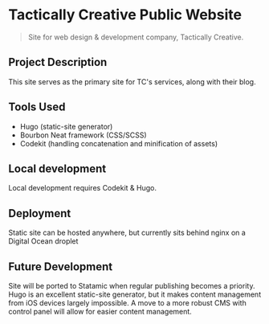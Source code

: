 # Tactically Creative Public Website
> Site for web design & development company, Tactically Creative.

## Project Description
This site serves as the primary site for TC's services, along with their blog.

## Tools Used
- Hugo (static-site generator)
- Bourbon Neat framework (CSS/SCSS)
- Codekit (handling concatenation and minification of assets)

## Local development
Local development requires Codekit & Hugo.

## Deployment
Static site can be hosted anywhere, but currently sits behind nginx on a Digital Ocean droplet

## Future Development
Site will be ported to Statamic when regular publishing becomes a priority. Hugo is an excellent static-site generator, but it makes content management from iOS devices largely impossible. A move to a more robust CMS with control panel will allow for easier content management.
